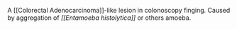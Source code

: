 A [[Colorectal Adenocarcinoma]]-like lesion in colonoscopy finging. Caused by aggregation of *[[Entamoeba histolytica]]* or others amoeba.